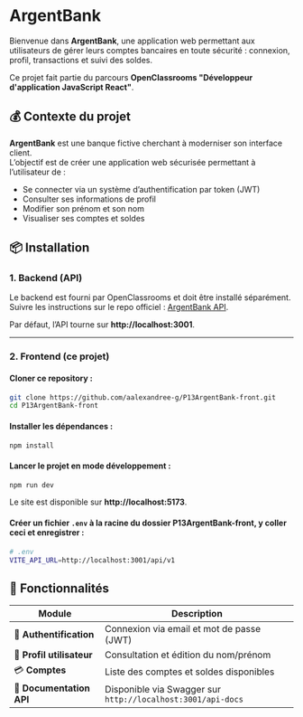 # ArgentBank

Bienvenue dans **ArgentBank**, une application web permettant aux utilisateurs de gérer leurs comptes bancaires en toute sécurité : connexion, profil, transactions et suivi des soldes.

Ce projet fait partie du parcours **OpenClassrooms "Développeur d'application JavaScript React"**.

## 💰 Contexte du projet

**ArgentBank** est une banque fictive cherchant à moderniser son interface client.  
L’objectif est de créer une application web sécurisée permettant à l’utilisateur de :

- Se connecter via un système d’authentification par token (JWT)
- Consulter ses informations de profil
- Modifier son prénom et son nom
- Visualiser ses comptes et soldes

## 📦 Installation

### 1. Backend (API)

Le backend est fourni par OpenClassrooms et doit être installé séparément.  
Suivre les instructions sur le repo officiel : [ArgentBank API](https://github.com/OpenClassrooms-Student-Center/Project-10-Bank-API).

Par défaut, l’API tourne sur **http://localhost:3001**.

---

### 2. Frontend (ce projet)

#### Cloner ce repository :

```bash
git clone https://github.com/aalexandree-g/P13ArgentBank-front.git
cd P13ArgentBank-front
```

#### Installer les dépendances :

```bash
npm install
```

#### Lancer le projet en mode développement :

```bash
npm run dev
```

Le site est disponible sur **http://localhost:5173**.

#### Créer un fichier **`.env`** à la racine du dossier **P13ArgentBank-front**, y coller ceci et enregistrer :

```bash
# .env
VITE_API_URL=http://localhost:3001/api/v1
```

## 📖 Fonctionnalités

| Module                    | Description                                                 |
| ------------------------- | ----------------------------------------------------------- |
| 🔐 **Authentification**   | Connexion via email et mot de passe (JWT)                   |
| 👤 **Profil utilisateur** | Consultation et édition du nom/prénom                       |
| 💳 **Comptes**            | Liste des comptes et soldes disponibles                     |
| 📘 **Documentation API**  | Disponible via Swagger sur `http://localhost:3001/api-docs` |
